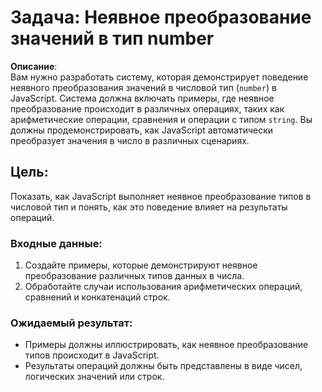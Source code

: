 # Задача: Неявное преобразование значений в тип number

**Описание**:  
Вам нужно разработать систему, которая демонстрирует поведение неявного преобразования значений в числовой тип (`number`) в JavaScript. Система должна включать примеры, где неявное преобразование происходит в различных операциях, таких как арифметические операции, сравнения и операции с типом `string`. Вы должны продемонстрировать, как JavaScript автоматически преобразует значения в число в различных сценариях.

## Цель:  
Показать, как JavaScript выполняет неявное преобразование типов в числовой тип и понять, как это поведение влияет на результаты операций.

### Входные данные:
1. Создайте примеры, которые демонстрируют неявное преобразование различных типов данных в числа.
2. Обработайте случаи использования арифметических операций, сравнений и конкатенаций строк.

### Ожидаемый результат:

- Примеры должны иллюстрировать, как неявное преобразование типов происходит в JavaScript.
- Результаты операций должны быть представлены в виде чисел, логических значений или строк.
